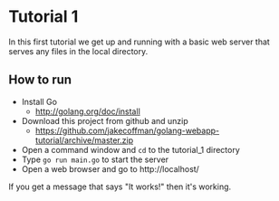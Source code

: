 Tutorial 1
==========

In this first tutorial we get up and running with a basic web server that
serves any files in the local directory.

How to run
-------------

* Install Go
    * http://golang.org/doc/install
* Download this project from github and unzip
    * https://github.com/jakecoffman/golang-webapp-tutorial/archive/master.zip
* Open a command window and `cd` to the tutorial_1 directory
* Type `go run main.go` to start the server
* Open a web browser and go to http://localhost/

If you get a message that says "It works!" then it's working.

